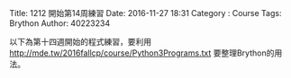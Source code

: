 Title: 1212 開始第14周練習
Date: 2016-11-27 18:31
Category : Course
Tags: Brython
Author: 40223234

以下為第十四週開始的程式練習，要利用<a href="http://mde.tw/2016fallcp/course/Python3Programs.txt">http://mde.tw/2016fallcp/course/Python3Programs.txt</a> 要整理Brython的用法。

<!-- PELICAN_END_SUMMARY -->

<!-- 導入 Brython 標準程式庫 -->

<script type="text/javascript" 
    src="https://cdn.rawgit.com/brython-dev/brython/master/www/src/brython_dist.js">
</script>

<!-- 啟動 Brython -->
<script>
window.onload=function(){
brython(1);
}           
</script>

<!-- 以下實際利用  Brython 畫圖 -->
<div id="ex1"></div>
<script type="text/python3">
from browser import document as doc
container = doc['ex1']

container <= "W14 練習"

<div id="ex2"></div>
<script type="text/python3">
from browser import document as doc
from browser import html
container = doc['ex2']
mystring = input("要印啥??")
mynum = input("要印幾次??")

for i in range(int(mynum)):
    #container <= "W14 練習-2" + html.BR()
    container <= "mystring + html.BR()
</script>